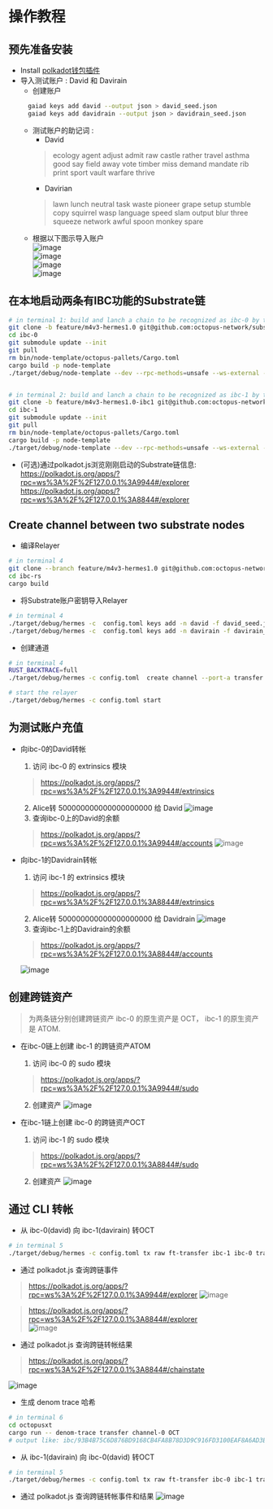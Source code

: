 # 操作教程

## 预先准备安装

- Install [polkadot钱包插件](https://polkadot.js.org/extension/)
- 导入测试账户 : David 和 Davirain
  - 创建账户
  ```bash
    gaiad keys add david --output json > david_seed.json
    gaiad keys add davidrain --output json > davidrain_seed.json
  ```
  - 测试账户的助记词 :
    - David   
    >ecology agent adjust admit raw castle rather travel asthma good say field away vote timber miss demand mandate rib print sport vault warfare thrive
    - Davirian   
    >lawn lunch neutral task waste pioneer grape setup stumble copy squirrel wasp language speed slam output blur three squeeze network awful spoon monkey spare  
  - 根据以下图示导入账户  
  ![image](assets/import_step1.jpeg)  
  ![image](assets/import_step2.jpeg)  
  ![image](assets/import_step3.jpeg)  
  ![image](assets/import_step4.jpeg)
    
## 在本地启动两条有IBC功能的Substrate链

```bash
# in terminal 1: build and lanch a chain to be recognized as ibc-0 by the relayer
git clone -b feature/m4v3-hermes1.0 git@github.com:octopus-network/substrate.git ibc-0
cd ibc-0
git submodule update --init
git pull
rm bin/node-template/octopus-pallets/Cargo.toml
cargo build -p node-template 
./target/debug/node-template --dev --rpc-methods=unsafe --ws-external --enable-offchain-indexing true


# in terminal 2: build and lanch a chain to be recognized as ibc-1 by the relayer
git clone -b feature/m4v3-hermes1.0-ibc1 git@github.com:octopus-network/substrate.git ibc-1
cd ibc-1
git submodule update --init
git pull
rm bin/node-template/octopus-pallets/Cargo.toml
cargo build -p node-template
./target/debug/node-template --dev --rpc-methods=unsafe --ws-external --enable-offchain-indexing true --port 2033 --ws-port 8844

```
* (可选)通过polkadot.js浏览刚刚启动的Substrate链信息:   
    https://polkadot.js.org/apps/?rpc=ws%3A%2F%2F127.0.0.1%3A9944#/explorer  
    https://polkadot.js.org/apps/?rpc=ws%3A%2F%2F127.0.0.1%3A8844#/explorer

## Create channel between two substrate nodes
* 编译Relayer
```bash
# in terminal 4
git clone --branch feature/m4v3-hermes1.0 git@github.com:octopus-network/hermes.git ibc-rs
cd ibc-rs
cargo build
```
* 将Substrate账户密钥导入Relayer
```bash
# in terminal 4
./target/debug/hermes -c  config.toml keys add -n david -f david_seed.json ibc-0
./target/debug/hermes -c  config.toml keys add -n davirain -f davirain_seed.json ibc-1

```
* 创建通道
```bash
# in terminal 4
RUST_BACKTRACE=full  
./target/debug/hermes -c config.toml  create channel --port-a transfer --port-b transfer ibc-0 -c ibc-1 -o unordered --new-client-connection 

# start the relayer
./target/debug/hermes -c config.toml start  

```

## 为测试账户充值
- 向ibc-0的David转帐
  1. 访问 ibc-0 的 extrinsics 模块  
  > https://polkadot.js.org/apps/?rpc=ws%3A%2F%2F127.0.0.1%3A9944#/extrinsics
  2. Alice转 500000000000000000000 给 David 
  ![image](assets/d2d.jpeg)
  3. 查询ibc-0上的David的余额   
  > https://polkadot.js.org/apps/?rpc=ws%3A%2F%2F127.0.0.1%3A9944#/accounts
  ![image](assets/d_account.jpeg)

- 向ibc-1的Davidrain转帐
  1. 访问 ibc-1 的 extrinsics 模块  
  > https://polkadot.js.org/apps/?rpc=ws%3A%2F%2F127.0.0.1%3A8844#/extrinsics
  2. Alice转 500000000000000000000 给 Davidrain
  ![image](assets/d2dr.jpeg)
  3. 查询ibc-1上的Davidrain的余额
  > https://polkadot.js.org/apps/?rpc=ws%3A%2F%2F127.0.0.1%3A8844#/accounts 

  ![image](assets/dr_account.jpeg)

## 创建跨链资产 
> 为两条链分别创建跨链资产
> ibc-0 的原生资产是 OCT， ibc-1 的原生资产是 ATOM.

- 在ibc-0链上创建 ibc-1 的跨链资产ATOM  
  1. 访问 ibc-0 的 sudo 模块  
  > https://polkadot.js.org/apps/?rpc=ws%3A%2F%2F127.0.0.1%3A9944#/sudo   
  2. 创建资产
![image](assets/ibc-0-cf.jpeg)
  
- 在ibc-1链上创建 ibc-0 的跨链资产OCT
  1. 访问 ibc-1 的 sudo 模块  
  > https://polkadot.js.org/apps/?rpc=ws%3A%2F%2F127.0.0.1%3A8844#/sudo 
  2. 创建资产
![image](assets/ibc-1-cf.jpeg)

## 通过 CLI 转帐
- 从 ibc-0(david) 向 ibc-1(davirain) 转OCT
```bash
# in terminal 5
./target/debug/hermes -c config.toml tx raw ft-transfer ibc-1 ibc-0 transfer channel-0 100000000000000000000 -o 9999 -d OCT
```
- 通过 polkadot.js 查询跨链事件  
> https://polkadot.js.org/apps/?rpc=ws%3A%2F%2F127.0.0.1%3A9944#/explorer 
![image](assets/ibc-0-se.jpeg)  

> https://polkadot.js.org/apps/?rpc=ws%3A%2F%2F127.0.0.1%3A8844#/explorer   
![image](assets/ibc-1-re.png) 
- 通过 polkadot.js 查询跨链转帐结果
> https://polkadot.js.org/apps/?rpc=ws%3A%2F%2F127.0.0.1%3A8844#/chainstate 

![image](assets/ibc-1-result.jpeg) 

- 生成 denom trace 哈希  
```bash
# in terminal 6
cd octopusxt 
cargo run -- denom-trace transfer channel-0 OCT
# output like: ibc/93B4B75C6D876BD9168CB4FA8B78D3D9C916FD3100EAF8A6AD3B3093661E8B9E
```

- 从 ibc-1(davirain) 向 ibc-0(david) 转OCT
```bash
# in terminal 5
./target/debug/hermes -c config.toml tx raw ft-transfer ibc-0 ibc-1 transfer channel-0 100000000000000000000 -o 9999 -d ibc/93B4B75C6D876BD9168CB4FA8B78D3D9C916FD3100EAF8A6AD3B3093661E8B9E
```
- 通过 polkadot.js 查询跨链转帐事件和结果
![image](assets/ibc-1-back.jpeg)
